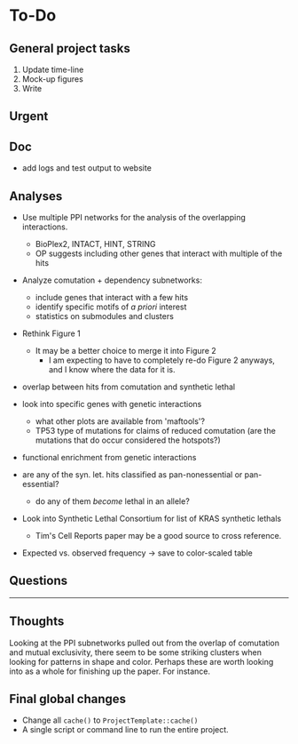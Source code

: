 # To-Do

## General project tasks

1. Update time-line
2. Mock-up figures
3. Write


## Urgent


## Doc

* add logs and test output to website


## Analyses

- Use multiple PPI networks for the analysis of the overlapping interactions.
    + BioPlex2, INTACT, HINT, STRING
    + OP suggests including other genes that interact with multiple of the hits
- Analyze comutation + dependency subnetworks:
    + include genes that interact with a few hits
    + identify specific motifs of *a priori* interest
    + statistics on submodules and clusters

- Rethink Figure  1
    + It may be a better choice to merge it into Figure 2
        * I am expecting to have to completely re-do Figure 2 anyways, and I know where the data for it is.
- overlap between hits from comutation and synthetic lethal
- look into specific genes with genetic interactions
    + what other plots are available from 'maftools'?
    + TP53 type of mutations for claims of reduced comutation (are the mutations that do occur considered the hotspots?)
- functional enrichment from genetic interactions
- are any of the syn. let. hits classified as pan-nonessential or pan-essential?
    + do any of them *become* lethal in an allele?
- Look into Synthetic Lethal Consortium for list of KRAS synthetic lethals
    + Tim's Cell Reports paper may be a good source to cross reference.
- Expected vs. observed frequency -> save to color-scaled table


## Questions

---

## Thoughts

Looking at the PPI subnetworks pulled out from the overlap of comutation and mutual exclusivity, there seem to be some striking clusters when looking for patterns in shape and color. 
Perhaps these are worth looking into as a whole for finishing up the paper.
For instance.


## Final global changes

- Change all `cache()` to `ProjectTemplate::cache()`
- A single script or command line to run the entire project.
